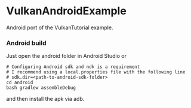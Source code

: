 # VulkanAndroidExample

Android port of the VulkanTutorial example.

### Android build
Just open the android folder in Android Studio or
```shell
# Configuring Android sdk and ndk is a requirement
# I recommend using a local.properties file with the following line
# sdk.dir=<path-to-android-sdk-folder>
cd android
bash gradlew assembleDebug
```
and then install the apk via adb.
